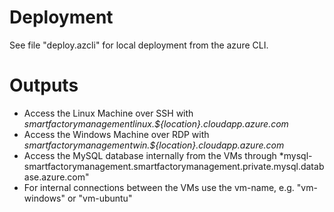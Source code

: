 # Deployment

See file "deploy.azcli" for local deployment from the azure CLI.

# Outputs

* Access the Linux Machine over SSH with *smartfactorymanagementlinux.${location}.cloudapp.azure.com*
* Access the Windows Machine over RDP with *smartfactorymanagementwin.${location}.cloudapp.azure.com*
* Access the MySQL database internally from the VMs through *mysql-smartfactorymanagement.smartfactorymanagement.private.mysql.database.azure.com"
* For internal connections between the VMs use the vm-name, e.g. "vm-windows" or "vm-ubuntu"
